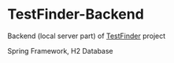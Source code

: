 # TestFinder-Backend
Backend (local server part) of [TestFinder](https://github.com/dumbcoding/TestFinder) project

Spring Framework, H2 Database
